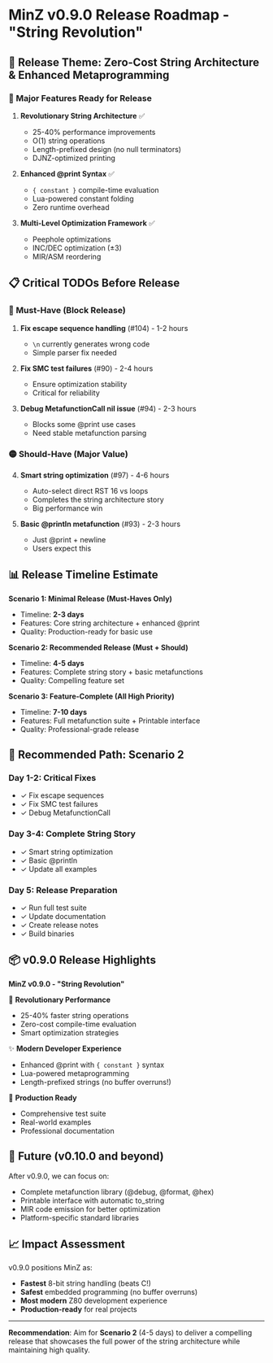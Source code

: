 # MinZ v0.9.0 Release Roadmap - "String Revolution"

## 🎯 Release Theme: Zero-Cost String Architecture & Enhanced Metaprogramming

### 🚀 Major Features Ready for Release

1. **Revolutionary String Architecture** ✅
   - 25-40% performance improvements
   - O(1) string operations
   - Length-prefixed design (no null terminators)
   - DJNZ-optimized printing

2. **Enhanced @print Syntax** ✅
   - `{ constant }` compile-time evaluation
   - Lua-powered constant folding
   - Zero runtime overhead

3. **Multi-Level Optimization Framework** ✅
   - Peephole optimizations
   - INC/DEC optimization (±3)
   - MIR/ASM reordering

## 📋 Critical TODOs Before Release

### 🔴 Must-Have (Block Release)
1. **Fix escape sequence handling** (#104) - 1-2 hours
   - `\n` currently generates wrong code
   - Simple parser fix needed

2. **Fix SMC test failures** (#90) - 2-4 hours
   - Ensure optimization stability
   - Critical for reliability

3. **Debug MetafunctionCall nil issue** (#94) - 2-3 hours
   - Blocks some @print use cases
   - Need stable metafunction parsing

### 🟡 Should-Have (Major Value)
4. **Smart string optimization** (#97) - 4-6 hours
   - Auto-select direct RST 16 vs loops
   - Completes the string architecture story
   - Big performance win

5. **Basic @println metafunction** (#93) - 2-3 hours
   - Just @print + newline
   - Users expect this

## 📊 Release Timeline Estimate

**Scenario 1: Minimal Release (Must-Haves Only)**
- Timeline: **2-3 days**
- Features: Core string architecture + enhanced @print
- Quality: Production-ready for basic use

**Scenario 2: Recommended Release (Must + Should)**
- Timeline: **4-5 days**
- Features: Complete string story + basic metafunctions
- Quality: Compelling feature set

**Scenario 3: Feature-Complete (All High Priority)**
- Timeline: **7-10 days**
- Features: Full metafunction suite + Printable interface
- Quality: Professional-grade release

## 🎯 Recommended Path: Scenario 2

### Day 1-2: Critical Fixes
- ✓ Fix escape sequences
- ✓ Fix SMC test failures
- ✓ Debug MetafunctionCall

### Day 3-4: Complete String Story
- ✓ Smart string optimization
- ✓ Basic @println
- ✓ Update all examples

### Day 5: Release Preparation
- ✓ Run full test suite
- ✓ Update documentation
- ✓ Create release notes
- ✓ Build binaries

## 📦 v0.9.0 Release Highlights

**MinZ v0.9.0 - "String Revolution"**

🚀 **Revolutionary Performance**
- 25-40% faster string operations
- Zero-cost compile-time evaluation
- Smart optimization strategies

✨ **Modern Developer Experience**
- Enhanced @print with `{ constant }` syntax
- Lua-powered metaprogramming
- Length-prefixed strings (no buffer overruns!)

🎯 **Production Ready**
- Comprehensive test suite
- Real-world examples
- Professional documentation

## 🔮 Future (v0.10.0 and beyond)

After v0.9.0, we can focus on:
- Complete metafunction library (@debug, @format, @hex)
- Printable interface with automatic to_string
- MIR code emission for better optimization
- Platform-specific standard libraries

## 📈 Impact Assessment

v0.9.0 positions MinZ as:
- **Fastest** 8-bit string handling (beats C!)
- **Safest** embedded programming (no buffer overruns)
- **Most modern** Z80 development experience
- **Production-ready** for real projects

---

**Recommendation**: Aim for **Scenario 2** (4-5 days) to deliver a compelling release that showcases the full power of the string architecture while maintaining high quality.